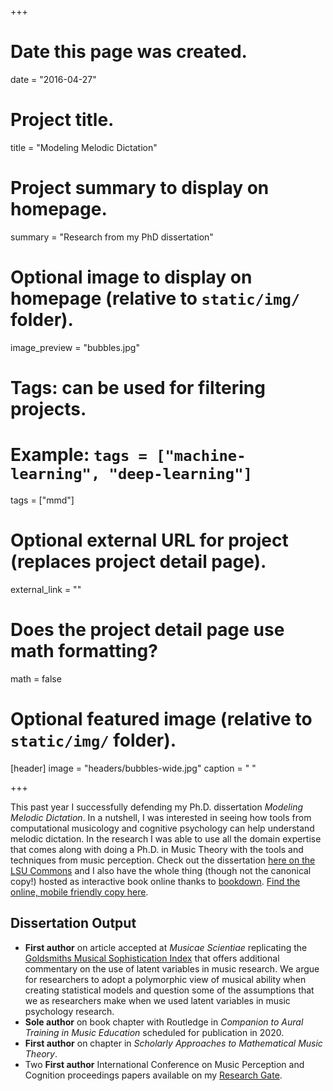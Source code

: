 +++
# Date this page was created.
date = "2016-04-27"

# Project title.
title = "Modeling Melodic Dictation"

# Project summary to display on homepage.
summary = "Research from my PhD dissertation"

# Optional image to display on homepage (relative to `static/img/` folder).
image_preview = "bubbles.jpg"

# Tags: can be used for filtering projects.
# Example: `tags = ["machine-learning", "deep-learning"]`
tags = ["mmd"]

# Optional external URL for project (replaces project detail page).
external_link = ""

# Does the project detail page use math formatting?
math = false

# Optional featured image (relative to `static/img/` folder).
[header]
image = "headers/bubbles-wide.jpg"
caption = " "

+++

This past year I successfully defending my Ph.D. dissertation _Modeling Melodic Dictation_.
In a nutshell, I was interested in seeing how tools from computational musicology and cognitive psychology can help understand melodic dictation.
In the research I was able to use all the domain expertise that comes along with doing a Ph.D. in Music Theory with the tools and techniques from music perception.
Check out the dissertation [here on the LSU Commons](https://digitalcommons.lsu.edu/gradschool_dissertations/4960/) and I also have the whole thing (though not the canonical copy!) hosted as interactive book online thanks to [bookdown](https://bookdown.org/yihui/bookdown/).
[Find the online, mobile friendly copy here](https://davidjohnbaker1.github.io/document/).

## Dissertation Output

* **First author** on article accepted at _Musicae Scientiae_ replicating the [Goldsmiths Musical Sophistication Index](https://journals.plos.org/plosone/article?id=10.1371/journal.pone.0089642) that offers additional commentary on the use of latent variables in music research. We argue for researchers to adopt a polymorphic view of musical ability when creating statistical models and question some of the assumptions that we as researchers make when we used latent variables in music psychology research.
* **Sole author** on book chapter with Routledge in _Companion to Aural Training in Music Education_ scheduled for publication in 2020. 
* **First author** on chapter in _Scholarly Approaches to Mathematical Music Theory_.
* Two **First author** International Conference on Music Perception and Cognition proceedings papers available on my [Research Gate](https://www.researchgate.net/profile/David_Baker45).

